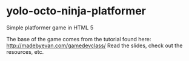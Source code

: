 yolo-octo-ninja-platformer
==========================

Simple platformer game in HTML 5

The base of the game comes from the tutorial found here: http://madebyevan.com/gamedevclass/
Read the slides, check out the resources, etc.

